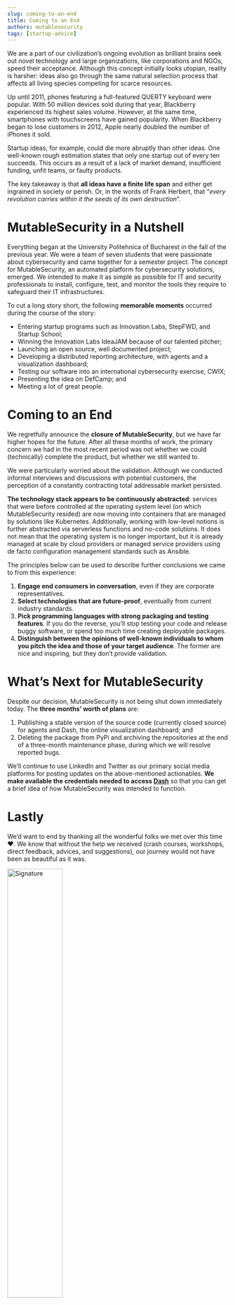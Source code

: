 ```yaml
---
slug: coming-to-an-end
title: Coming to an End
authors: mutablesecurity
tags: [startup-advice]
---
```


We are a part of our civilization’s ongoing evolution as brilliant brains seek out novel technology and large organizations, like corporations and NGOs, speed their acceptance. Although this concept initially looks utopian, reality is harsher: ideas also go through the same natural selection process that affects all living species competing for scarce resources.

Up until 2011, phones featuring a full-featured QUERTY keyboard were popular. With 50 million devices sold during that year, Blackberry experienced its highest sales volume. However, at the same time, smartphones with touchscreens have gained popularity. When Blackberry began to lose customers in 2012, Apple nearly doubled the number of iPhones it sold.

Startup ideas, for example, could die more abruptly than other ideas. One well-known rough estimation states that only one startup out of every ten succeeds. This occurs as a result of a lack of market demand, insufficient funding, unfit teams, or faulty products.

The key takeaway is that **all ideas have a finite life span** and either get ingrained in society or perish. Or, in the words of Frank Herbert, that “*every revolution carries within it the seeds of its own destruction*”.

# MutableSecurity in a Nutshell

Everything began at the University Politehnica of Bucharest in the fall of the previous year. We were a team of seven students that were passionate about cybersecurity and came together for a semester project. The concept for MutableSecurity, an automated platform for cybersecurity solutions, emerged. We intended to make it as simple as possible for IT and security professionals to install, configure, test, and monitor the tools they require to safeguard their IT infrastructures.

To cut a long story short, the following **memorable moments** occurred during the course of the story:

- Entering startup programs such as Innovation Labs, StepFWD, and Startup School;
- Winning the Innovation Labs IdeaJAM because of our talented pitcher;
- Launching an open source, well documented project;
- Developing a distributed reporting architecture, with agents and a visualization dashboard;
- Testing our software into an international cybersecurity exercise, CWIX;
- Presenting the idea on DefCamp; and
- Meeting a lot of great people.

# Coming to an End

We regretfully announce the **closure of MutableSecurity**, but we have far higher hopes for the future. After all these months of work, the primary concern we had in the most recent period was not whether we could (technically) complete the product, but whether we still wanted to.

We were particularly worried about the validation. Although we conducted informal interviews and discussions with potential customers, the perception of a constantly contracting total addressable market persisted.

**The technology stack appears to be continuously abstracted**: services that were before controlled at the operating system level (on which MutableSecurity resided) are now moving into containers that are managed by solutions like Kubernetes. Additionally, working with low-level notions is further abstracted via serverless functions and no-code solutions. It does not mean that the operating system is no longer important, but it is already managed at scale by cloud providers or managed service providers using de facto configuration management standards such as Ansible.

The principles below can be used to describe further conclusions we came to from this experience:

1. **Engage end consumers in conversation**, even if they are corporate representatives.
2. **Select technologies that are future-proof**, eventually from current industry standards.
3. **Pick programming languages with strong packaging and testing features**. If you do the reverse, you’ll stop testing your code and release buggy software, or spend too much time creating deployable packages.
4. **Distinguish between the opinions of well-known individuals to whom you pitch the idea and those of your target audience**. The former are nice and inspiring, but they don’t provide validation.

# What’s Next for MutableSecurity

Despite our decision, MutableSecurity is not being shut down immediately today. The **three months’ worth of plans** are:

1. Publishing a stable version of the source code (currently closed source) for agents and Dash, the online visualization dashboard; and
2. Deleting the package from PyPi and archiving the repositories at the end of a three-month maintenance phase, during which we will resolve reported bugs.

We’ll continue to use LinkedIn and Twitter as our primary social media platforms for posting updates on the above-mentioned actionables. **We make available the credentials needed to access [Dash](https://dash.mutablesecurity.io)** so that you can get a brief idea of how MutableSecurity was intended to function.

# Lastly

We’d want to end by thanking all the wonderful folks we met over this time ❤️. We know that without the help we received (crash courses, workshops, direct feedback, advices, and suggestions), our journey would not have been as beautiful as it was.

<img src="/images/blog/2022-11-28-coming-to-an-end/signature.png" width="50%" alt="Signature" />

<br/><br/>

![Team](/images/blog/2022-11-28-coming-to-an-end/team.jpg)